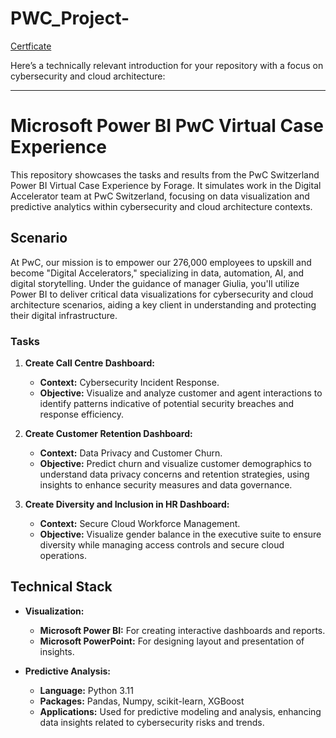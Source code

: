 # PWC_Project-

[Certficate](https://forage-uploads-prod.s3.amazonaws.com/completion-certificates/PwC%20Switzerland/a87GpgE6tiku7q3gu_PwC%20Switzerland_Xn7ekaZzJQwsDLGnw_1719703393352_completion_certificate.pdf)


Here’s a technically relevant introduction for your repository with a focus on cybersecurity and cloud architecture:

---

# Microsoft Power BI PwC Virtual Case Experience

This repository showcases the tasks and results from the PwC Switzerland Power BI Virtual Case Experience by Forage. It simulates work in the Digital Accelerator team at PwC Switzerland, focusing on data visualization and predictive analytics within cybersecurity and cloud architecture contexts.

## Scenario

At PwC, our mission is to empower our 276,000 employees to upskill and become "Digital Accelerators," specializing in data, automation, AI, and digital storytelling. Under the guidance of manager Giulia, you'll utilize Power BI to deliver critical data visualizations for cybersecurity and cloud architecture scenarios, aiding a key client in understanding and protecting their digital infrastructure.

### Tasks

1. **Create Call Centre Dashboard:**
   - **Context:** Cybersecurity Incident Response.
   - **Objective:** Visualize and analyze customer and agent interactions to identify patterns indicative of potential security breaches and response efficiency.

2. **Create Customer Retention Dashboard:**
   - **Context:** Data Privacy and Customer Churn.
   - **Objective:** Predict churn and visualize customer demographics to understand data privacy concerns and retention strategies, using insights to enhance security measures and data governance.

3. **Create Diversity and Inclusion in HR Dashboard:**
   - **Context:** Secure Cloud Workforce Management.
   - **Objective:** Visualize gender balance in the executive suite to ensure diversity while managing access controls and secure cloud operations.

## Technical Stack

- **Visualization:**
  - **Microsoft Power BI:** For creating interactive dashboards and reports.
  - **Microsoft PowerPoint:** For designing layout and presentation of insights.

- **Predictive Analysis:**
  - **Language:** Python 3.11
  - **Packages:** Pandas, Numpy, scikit-learn, XGBoost
  - **Applications:** Used for predictive modeling and analysis, enhancing data insights related to cybersecurity risks and trends.

